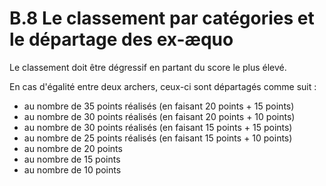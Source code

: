 # B.8 Le classement par catégories et le départage des ex-æquo

Le classement doit être dégressif en partant du score le plus élevé.

En cas d'égalité entre deux archers, ceux-ci sont départagés comme suit :

- au nombre de 35 points réalisés (en faisant 20 points + 15 points)
- au nombre de 30 points réalisés (en faisant 20 points + 10 points)
- au nombre de 30 points réalisés (en faisant 15 points + 15 points)
- au nombre de 25 points réalisés (en faisant 15 points + 10 points)
- au nombre de 20 points
- au nombre de 15 points
- au nombre de 10 points
